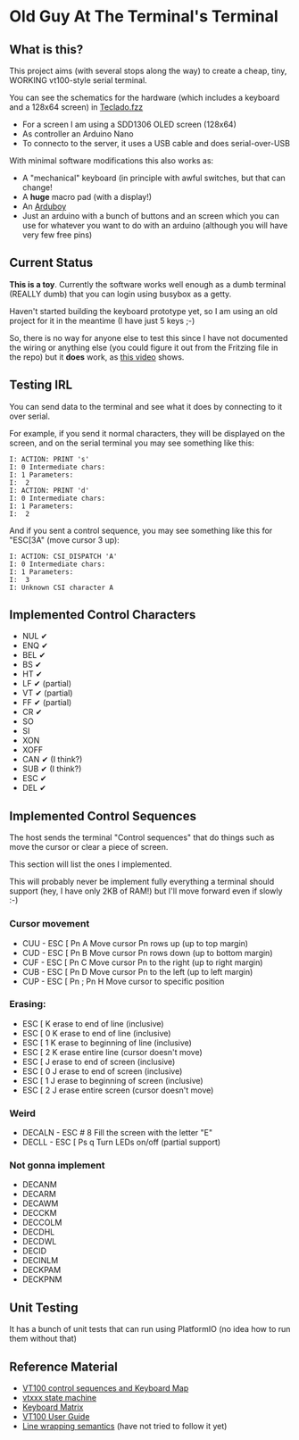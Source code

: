 # Old Guy At The Terminal's Terminal

## What is this?

This project aims (with several stops along the way) to create a 
cheap, tiny, WORKING vt100-style serial terminal.

You can see the schematics for the hardware (which includes a 
keyboard and a 128x64 screen) in [Teclado.fzz](Teclado.fzz)

* For a screen I am using a SDD1306 OLED screen (128x64)
* As controller an Arduino Nano
* To connecto to the server, it uses a USB cable and does
  serial-over-USB
  
With minimal software modifications this also works as:

* A "mechanical" keyboard (in principle with awful switches, 
  but that can change!
* A **huge** macro pad (with a display!)
* An [Arduboy](https://arduboy.com/)
* Just an arduino with a bunch of buttons and an screen which
  you can use for whatever you want to do with an arduino 
  (although you will have very few free pins)

## Current Status

**This is a toy**. Currently the software works well enough as
a dumb terminal (REALLY dumb) that you can login using 
busybox as a getty.

Haven't started building the keyboard prototype yet, so I am using
an old project for it in the meantime (I have just 5 keys ;-)

So, there is no way for anyone else to test this since I have
not documented the wiring or anything else (you could figure it out
from the Fritzing file in the repo) but it **does** work, as [this
video](https://www.youtube.com/watch?v=cyT2SGMdR8Y) shows.

## Testing IRL

You can send data to the terminal and see what it does by connecting to it over serial.

For example, if you send it normal characters, they will be displayed on the screen, and on the serial terminal you may see something like this:

```
I: ACTION: PRINT 's'
I: 0 Intermediate chars:
I: 1 Parameters:
I: 	2
I: ACTION: PRINT 'd'
I: 0 Intermediate chars:
I: 1 Parameters:
I: 	2
```

And if you sent a control sequence, you may see something like this 
for "ESC[3A" (move cursor 3 up):

```
I: ACTION: CSI_DISPATCH 'A'
I: 0 Intermediate chars:
I: 1 Parameters:
I: 	3
I: Unknown CSI character A
```

## Implemented Control Characters

* NUL ✔
* ENQ ✔
* BEL ✔
* BS  ✔
* HT  ✔
* LF  ✔ (partial)
* VT  ✔ (partial)
* FF  ✔ (partial)
* CR  ✔
* SO
* SI
* XON
* XOFF
* CAN ✔ (I think?)
* SUB ✔ (I think?)
* ESC ✔
* DEL ✔

## Implemented Control Sequences

The host sends the terminal "Control sequences" that do things such as move the cursor or clear a piece of screen.

This section will list the ones I implemented.

This will probably never be implement fully everything a terminal should support (hey, I have only 2KB of RAM!) but I'll move forward even if slowly :-)

### Cursor movement

* CUU - ESC [ Pn A          Move cursor Pn rows up (up to top margin)
* CUD - ESC [ Pn B          Move cursor Pn rows down (up to bottom margin)
* CUF - ESC [ Pn C          Move cursor Pn to the right (up to right margin)
* CUB - ESC [ Pn D          Move cursor Pn to the left (up to left margin)
* CUP - ESC [ Pn ; Pn H     Move cursor to specific position

### Erasing:

*  ESC [ K           erase to end of line (inclusive)
*  ESC [ 0 K         erase to end of line (inclusive)
*  ESC [ 1 K         erase to beginning of line (inclusive)
*  ESC [ 2 K         erase entire line (cursor doesn't move)
*  ESC [ J           erase to end of screen (inclusive)
*  ESC [ 0 J         erase to end of screen (inclusive)
*  ESC [ 1 J         erase to beginning of screen (inclusive)
*  ESC [ 2 J         erase entire screen (cursor doesn't move)

### Weird

* DECALN - ESC # 8            Fill the screen with the letter "E"
* DECLL  - ESC [ Ps q	        Turn LEDs on/off (partial support)

### Not gonna implement

* DECANM
* DECARM
* DECAWM
* DECCKM
* DECCOLM
* DECDHL
* DECDWL
* DECID
* DECINLM
* DECKPAM
* DECKPNM


 ## Unit Testing

 It has a bunch of unit tests that can run using PlatformIO (no idea how to run them without that)

 ## Reference Material

* [VT100 control sequences and Keyboard Map](http://braun-home.net/michael/info/misc/VT100_commands.htm)
* [vtxxx state machine](https://vt100.net/emu/dec_ansi_parser#ACESCDIS)
* [Keyboard Matrix](http://blog.komar.be/how-to-make-a-keyboard-the-matrix/)
* [VT100 User Guide](https://vt100.net/docs/vt100-ug/)
* [Line wrapping semantics](https://github.com/mattiase/wraptest)  (have not tried to follow it yet)
